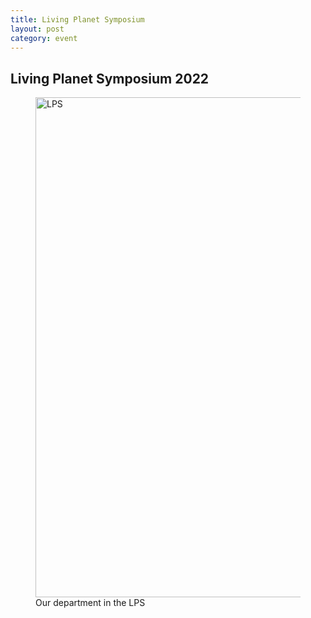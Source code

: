 ```yaml
---
title: Living Planet Symposium
layout: post
category: event
---
```


## Living Planet Symposium 2022


<figure>
	<img src="{{ 'assets/images/lps.jpg' | relative_url }}" alt="LPS"  width="800" />
	<figcaption>Our department in the LPS</figcaption>
</figure>